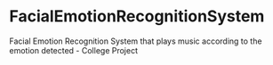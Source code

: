 # FacialEmotionRecognitionSystem
Facial Emotion Recognition System that plays music according to the emotion detected - College Project
